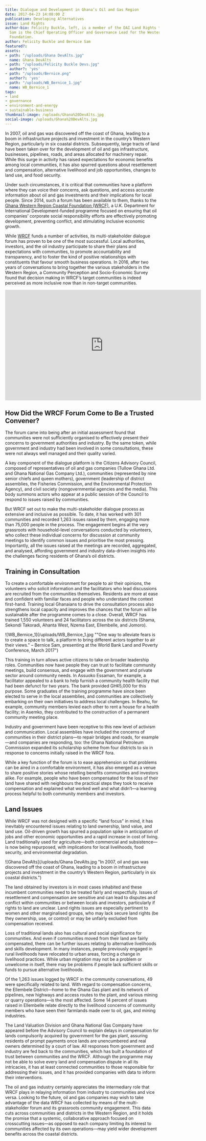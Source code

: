 ```yaml
---
title: Dialogue and Development in Ghana’s Oil and Gas Region
date: 2017-04-23 14:08:00 Z
publication: Developing Alternatives
issue: Land Rights
author-bio: Felicity Buckle, left, is a member of the DAI Land Rights team and Bernice
  Sam is the Chief Operating Officer and Governance Lead for the Western Region Coastal
  Foundation.
author: Felicity Buckle and Bernice Sam
featured?: 
assets:
- path: "/uploads/Ghana DevAlts.jpg"
  name: Ghana DevAlts
- path: "/uploads/Felicity Buckle Devs.jpg"
  author?: 'yes'
- path: "/uploads/Bernice.png"
  author?: 'yes'
- path: "/uploads/WB_Bernice_1.jpg"
  name: WB_Bernice_1
tags:
- land
- governance
- environment-and-energy
- sustainable-business
thumbnail-image: /uploads/Ghana%20DevAlts.jpg
social-image: /uploads/Ghana%20DevAlts.jpg
---
```


In 2007, oil and gas was discovered off the coast of Ghana, leading to a boom in infrastructure projects and investment in the country’s Western Region, particularly in six coastal districts. Subsequently, large tracts of land have been taken over for the development of oil and gas infrastructure, businesses, pipelines, roads, and areas allocated for machinery repair. While this surge in activity has raised expectations for economic benefits among local communities, it has also spurred questions about resettlement and compensation, alternative livelihood and job opportunities, changes to land use, and food security. 



Under such circumstances, it is critical that communities have a platform where they can voice their concerns, ask questions, and access accurate information about oil and gas investments and their implications for local people. Since 2014, such a forum has been available to them, thanks to the [Ghana Western Region Coastal Foundation (WRCF)](https://www.dai.com/our-work/projects/ghana-western-region-coastal-foundation-wcrf), a U.K. Department for International Development-funded programme focused on ensuring that oil companies’ corporate social responsibility efforts are effectively promoting development, preventing conflict, and stimulating inclusive economic growth. 

While [WRCF](http://wrcfghana.org/) funds a number of activities, its multi-stakeholder dialogue forum has proven to be one of the most successful. Local authorities, investors, and the oil industry participate to share their plans and expectations with communities, to promote accountability and transparency, and to foster the kind of positive relationships with constituents that favour smooth business operations. In 2016, after two years of conversations to bring together the various stakeholders in the Western Region, a Community Perception and Socio-Economic Survey found that decision making in WRCF’s target communities is indeed perceived as more inclusive now than in non-target communities.

<iframe src="https://player.vimeo.com/video/211697297" width="640" height="360" frameborder="0" webkitallowfullscreen mozallowfullscreen allowfullscreen></iframe>

## How Did the WRCF Forum Come to Be a Trusted Convener?
The forum came into being after an initial assessment found that communities were not sufficiently organised to effectively present their concerns to government authorities and industry. By the same token, while government and industry had been involved in some consultations, these were not always well managed and their quality varied. 

A key component of the dialogue platform is the Citizens Advisory Council, composed of representatives of oil and gas companies (Tullow Ghana Ltd. and Ghana National Gas Company Ltd.), communities (represented by nine senior chiefs and queen mothers), government (leadership of district assemblies, the Fisheries Commission, and the Environmental Protection Agency), and civil society (nongovernmental agencies and the media). This body summons actors who appear at a public session of the Council to respond to issues raised by communities. 

But WRCF set out to make the multi-stakeholder dialogue process as extensive and inclusive as possible. To date, it has worked with 301 communities and recorded 1,263 issues raised by them, engaging more than 75,000 people in the process. The engagement begins at the very grassroots with household-level conversations conducted by volunteers, who collect these individual concerns for discussion at community meetings to identify common issues and prioritise the most pressing. Importantly, all the issues raised at the meetings are recorded, aggregated, and analysed, affording government and industry data-driven insights into the challenges facing residents of Ghana’s oil districts.

## Training in Consultation
To create a comfortable environment for people to air their opinions, the volunteers who solicit information and the facilitators who lead discussions are recruited from the communities themselves. Residents are more at ease and confident with familiar faces and people who understand the context first-hand. Training local Ghanaians to drive the consultation process also strengthens local capacity and improves the chances that the forum will be sustainable after the programme comes to a close. Overall, WRCF has trained 1,550 volunteers and 24 facilitators across the six districts (Shama, Sekondi Takoradi, Ahanta West, Nzema East, Ellembelle, and Jomoro). 

![WB_Bernice_1](/uploads/WB_Bernice_1.jpg ""One way to alleviate fears is to create a space to talk, a platform to bring different actors together to air their views." – Bernice Sam, presenting at the World Bank Land and Poverty Conference, March 2017") 

This training in turn allows active citizens to take on broader leadership roles. Communities now have people they can trust to facilitate community meetings, build consensus, and engage with the government and private sector around community needs. In Assuoko Essaman, for example, a facilitator appealed to a bank to help furnish a community health facility that had been defunct for two years. The bank provided GH¢5,000 for this purpose. 
Some graduates of the training programme have since been elected to serve in the local assemblies, and communities are collectively embarking on their own initiatives to address local challenges. In Beahu, for example, community members levied each other to rent a house for a health facility; in Asemko, they contributed to the construction of a permanent community meeting place. 

Industry and government have been receptive to this new level of activism and communication. Local assemblies have included the concerns of communities in their district plans—to repair bridges and roads, for example—and companies are responding, too: the Ghana National Petroleum Commission expanded its scholarship scheme from four districts to six in response to concerns initially raised in the WRCF fora.

While a key function of the forum is to ease apprehension so that problems can be aired in a comfortable environment, it has also emerged as a venue to share positive stories whose retelling benefits communities and investors alike. For example, people who have been compensated for the loss of their land have shared with neighbours the practical steps they took to receive compensation and explained what worked well and what didn’t—a learning process helpful to both community members and investors. 

## Land Issues

While WRCF was not designed with a specific “land focus” in mind, it has inevitably encountered issues relating to land ownership, land value, and land use. Oil-driven growth has spurred a population spike in anticipation of jobs and other economic opportunities and a rapid increase in cost of living. Land traditionally used for agriculture—both commercial and subsistence—is now being repurposed, with implications for local livelihoods, food security, and environmental degradation. 

![Ghana DevAlts](/uploads/Ghana DevAlts.jpg "In 2007, oil and gas was discovered off the coast of Ghana, leading to a boom in infrastructure projects and investment in the country’s Western Region, particularly in six coastal districts.") 

The land obtained by investors is in most cases inhabited and these incumbent communities need to be treated fairly and respectfully. Issues of resettlement and compensation are sensitive and can lead to disputes and conflict within communities or between locals and investors, particularly if rights to land are unclear. Land rights issues are especially pertinent to women and other marginalised groups, who may lack secure land rights (be they ownership, use, or control) or may be unfairly excluded from compensation received. 

Loss of traditional lands also has cultural and social significance for communities. And even if communities moved from their land are fairly compensated, there can be further issues relating to alternative livelihoods and skills development. In many instances, people previously engaged in rural livelihoods have relocated to urban areas, forcing a change in livelihood practices. While urban migration may not be a problem or unwelcome in itself, there may be problems if people lack sufficient skills or funds to pursue alternative livelihoods. 

Of the 1,263 issues logged by WRCF in the community conversations, 49 were specifically related to land. With regard to compensation concerns, the Ellembele District—home to the Ghana Gas plant and its network of pipelines, new highways and access routes to the plant, and various mining or quarry operations—is the most affected. Some 14 percent of issues raised in Ellembelle relate directly to the livelihood concerns of community members who have seen their farmlands made over to oil, gas, and mining industries.

The Land Valuation Division and Ghana National Gas Company have appeared before the Advisory Council to explain delays in compensation for lands compulsorily acquired by government for the gas plant, assuring residents of prompt payments once lands are unencumbered and real owners determined by a court of law. All responses from government and industry are fed back to the communities, which has built a foundation of trust between communities and the WRCF. Although the programme may not be able to solve every land and compensation dispute in all its intricacies, it has at least connected communities to those responsible for addressing their issues, and it has provided companies with data to inform their interventions. 

The oil and gas industry certainly appreciates the intermediary role that WRCF plays in relaying information from industry to communities and vice versa. Looking to the future, oil and gas companies may wish to take advantage of the data WRCF has collected by means of the multi-stakeholder forum and its grassroots community engagement. This data cuts across communities and districts in the Western Region, and it holds the promise that a systemic, collaborative approach focused on crosscutting issues—as opposed to each company limiting its interest to communities affected by its own operations—may yield wider development benefits across the coastal districts.
